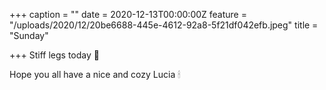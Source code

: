 +++
caption = ""
date = 2020-12-13T00:00:00Z
feature = "/uploads/2020/12/20be6688-445e-4612-92a8-5f21df042efb.jpeg"
title = "Sunday"

+++
Stiff legs today 🙈

Hope you all have a nice and cozy Lucia 🕯